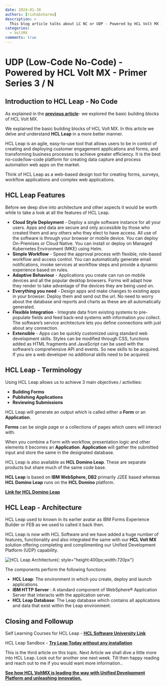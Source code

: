 ```yaml
---
date: 2024-01-30
authors: [rishabsharma]
description: >
  This blog article talks about LC NC or UDP - Powered by HCL Volt MX - Primer Series 3 of N. Focus on HCL Leap
categories:
  - VoltMX
comments: true
---
```


# **UDP (Low-Code No-Code) - Powered by HCL Volt MX - Primer Series 3 / N**

## **Introduction to HCL Leap - No Code**

As explained in the [**previous article**](https://blog.cloudcollabdevtech.com/blog/2024/01/20/low-code-no-code-or-udp-powered-by-hcl-volt-mx---primer-series-2--n.html)- we explored the basic building blocks of HCL Volt MX.

We explained the basic building blocks of HCL Volt MX. In this article we delve and understand **HCL Leap** in a more better manner.

HCL Leap is an agile, easy-to-use tool that allows users to be in control of creating and deploying customer engagement applications and forms, and transforming business processes to achieve greater efficiency. It is the best no-code/low-code platform for creating data capture and process automation web apps on the market.

Think of HCL Leap as a web-based design tool for creating forms, surveys, workflow applications and complex web applications.

<!-- more -->

## **HCL Leap Features**

Before we deep dive into architecture and other aspects it would be worth while to take a look at all the features of HCL Leap.

- **Cloud Style Deployment** - Deploy a single software instance for all your users. Apps and data are secure and only accessible by those who created them and any others who they elect to have access. All use of the software is through your browser or mobile device. You can deploy On-Premises or Cloud Native. You can install or deploy on Managed Kubernetes Environment (MKE) using Helm.
- **Simple Workflow** - Speed the approval process with flexible, role-based workflow and access control. You can automatically generate email notifications, invoke services at workflow steps and provide a dynamic experience based on rules.
- **Adaptive Behaviour** - Applications you create can run on mobile devices and all the popular desktop browsers. Forms will adapt how they render to take advantage of the devices they are being used on.
- **Everything you need** - Design apps and make changes to existing apps in your browser. Deploy them and send out the url. No need to worry about the database and reports and charts as these are all automatically generated.
- **Flexible Integration** - Integrate data from existing systems to pre-populate fields and feed back-end systems with information you collect. The software’s service architecture lets you define connections with just about any connection.
- **Extensible** - Apps can be quickly customized using standard web development skills. Styles can be modified through CSS, functions added as HTML fragments and JavaScript can be used with the software’s comprehensive API and events. So new skills to be acquired. If you are a web developer no additional skills need to be acquired.

## HCL Leap - Terminology

Using HCL Leap allows us to achieve 3 main objectives / activities:

- **Building Forms**
- **Publishing Applications**
- **Reviewing Submissions**

HCL Leap will generate an output which is called either a **Form** or an **Application**.

**Forms** can be single page or a collections of pages which users will interact with.

When you combine a Form with workflow, presentation logic and other elements it becomes an **Application**. **Application** will gather the submitted input and store the same in the designated database.

HCL Leap is also available as **HCL Domino Leap**. These are separate products but share much of the same code base.

**HCL Leap** is based on **IBM WebSphere, DB2** primarily J2EE based whereas **HCL Domino Leap** runs on the **HCL Domino** platform.

[**Link for HCL Domino Leap**](https://www.hcl-software.com/domino/offerings/domino-leap)

## HCL Leap - Architecture

HCL Leap used to known in its earlier avatar as IBM Forms Experience Builder or FEB as we used to called it back then.

HCL Leap is now with HCL Software and we have added a huge number of features, functionality and also integrated the same with our **HCL Volt MX** solution offering completing and complimenting our Unified Development Platform (UDP) capability.

![HCL Leap Architecture](https://media.licdn.com/dms/image/D4D12AQGKGEf-ZN9whQ/article-inline_image-shrink_1000_1488/0/1706578334646?e=1712188800&v=beta&t=rcD87ApO1wehgE09-QoT2BZzz83Enby_08BUZnwSGx8){: style="height:400px;width:720px"}

The components perform the following functions:

- **HCL Leap**: The environment in which you create, deploy and launch applications.
- **IBM HTTP Server** : A standard component of WebSphere® Application Server that interacts with the application server.
- **HCL Leap Database**: The Leap database which contains all applications and data that exist within the Leap environment.

## Closing and Followup

Self Learning Courses for HCL Leap - [**HCL Software University Link**
](https://hclsoftwareu.hcltechsw.com/hcl-leap)

HCL Leap Sandbox - [**Try Leap Today without any installation**](https://leap.hcl-software.com/apps/anon/org/app/3b1d1808-58b2-4364-8d0d-a3bd7238312f/launch/index.html?form=F_Form1&referrer=www.hcl-software.com)

This is the third article on this topic. Next Article we shall dive a little more into HCL Leap. Look out for another one next week. Till then happy reading and reach out to me if you would want more information..

[**See how HCL VoltMX is leading the way with Unified Development Platform and unleashing innovation.**](https://www.hcltechsw.com/volt-mx)
